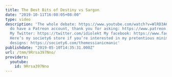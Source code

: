 ```yaml
---
title: The Best Bits of Destiny vs Sargon
date: "2019-10-11T16:08:05+08:00"
type: video
description: 'The whole debate: https://www.youtube.com/watch?v=WlRD3A6ZPkY Yes, I
  do have a Patreon account, thank you for asking: https://www.patreon.com/themessianicmanic
  My Twitter: https://twitter.com/idiolekt My facebook: https://www.facebook.com/themessianicmanic/
  Here’s my society6 store if you’re interested in my pretentious minimalist poster
  designs: https://society6.com/themessianicmanic'
publishdate: "2019-05-10T14:35:31.000Z"
url: /tmm/9Rrsa397Nno/
providers:
  youtube:
    id: 9Rrsa397Nno
---
```

